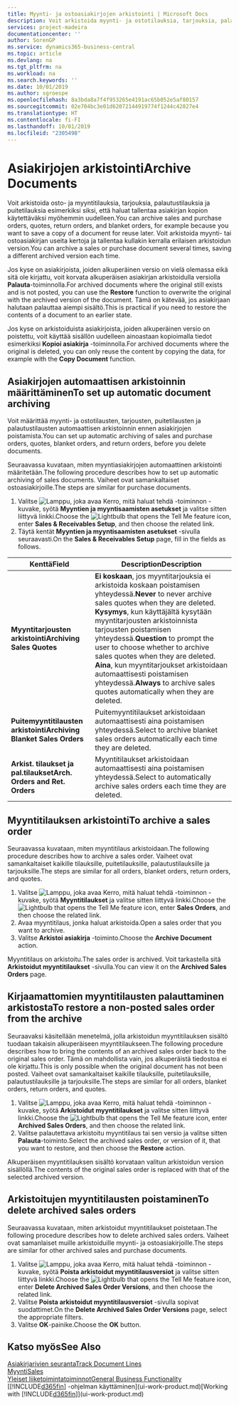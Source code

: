 ```yaml
---
title: Myynti- ja ostoasiakirjojen arkistointi | Microsoft Docs
description: Voit arkistoida myynti- ja ostotilauksia, tarjouksia, palautustilauksia ja puitetilauksia. Voit myös käyttää arkistoitua asiakirjaa ja luoda uudelleen asiakirjan, josta ne arkistoitiin.
services: project-madeira
documentationcenter: ''
author: SorenGP
ms.service: dynamics365-business-central
ms.topic: article
ms.devlang: na
ms.tgt_pltfrm: na
ms.workload: na
ms.search.keywords: ''
ms.date: 10/01/2019
ms.author: sgroespe
ms.openlocfilehash: 8a3bda8a7f4f953265e4191ac65b052e5af80157
ms.sourcegitcommit: 02e704bc3e01d62072144919774f1244c42827e4
ms.translationtype: HT
ms.contentlocale: fi-FI
ms.lasthandoff: 10/01/2019
ms.locfileid: "2305498"
---
```

# <a name="archive-documents"></a><span data-ttu-id="67151-103">Asiakirjojen arkistointi</span><span class="sxs-lookup"><span data-stu-id="67151-103">Archive Documents</span></span>
<span data-ttu-id="67151-104">Voit arkistoida osto- ja myyntitilauksia, tarjouksia, palautustilauksia ja puitetilauksia esimerkiksi siksi, että haluat tallentaa asiakirjan kopion käytettäväksi myöhemmin uudelleen.</span><span class="sxs-lookup"><span data-stu-id="67151-104">You can archive sales and purchase orders, quotes, return orders, and blanket orders, for example because you want to save a copy of a document for reuse later.</span></span> <span data-ttu-id="67151-105">Voit arkistoida myynti- tai ostoasiakirjan useita kertoja ja tallentaa kullakin kerralla erilaisen arkistoidun version.</span><span class="sxs-lookup"><span data-stu-id="67151-105">You can archive a sales or purchase document several times, saving a different archived version each time.</span></span>

<span data-ttu-id="67151-106">Jos kyse on asiakirjoista, joiden alkuperäinen versio on vielä olemassa eikä sitä ole kirjattu, voit korvata alkuperäisen asiakirjan arkistoidulla versiolla **Palauta**-toiminnolla.</span><span class="sxs-lookup"><span data-stu-id="67151-106">For archived documents where the original still exists and is not posted, you can use the **Restore** function to overwrite the original with the archived version of the document.</span></span> <span data-ttu-id="67151-107">Tämä on kätevää, jos asiakirjaan halutaan palauttaa aiempi sisältö.</span><span class="sxs-lookup"><span data-stu-id="67151-107">This is practical if you need to restore the contents of a document to an earlier state.</span></span>

<span data-ttu-id="67151-108">Jos kyse on arkistoiduista asiakirjoista, joiden alkuperäinen versio on poistettu, voit käyttää sisällön uudelleen ainoastaan kopioimalla tiedot esimerkiksi **Kopioi asiakirja** -toiminnolla.</span><span class="sxs-lookup"><span data-stu-id="67151-108">For archived documents where the original is deleted, you can only reuse the content by copying the data, for example with the **Copy Document** function.</span></span>   

## <a name="to-set-up-automatic-document-archiving"></a><span data-ttu-id="67151-109">Asiakirjojen automaattisen arkistoinnin määrittäminen</span><span class="sxs-lookup"><span data-stu-id="67151-109">To set up automatic document archiving</span></span>  
<span data-ttu-id="67151-110">Voit määrittää myynti- ja ostotilausten, tarjousten, puitetilausten ja palautustilausten automaattisen arkistoinnin ennen asiakirjojen poistamista.</span><span class="sxs-lookup"><span data-stu-id="67151-110">You can set up automatic archiving of sales and purchase orders, quotes, blanket orders, and return orders, before you delete documents.</span></span>

<span data-ttu-id="67151-111">Seuraavassa kuvataan, miten myyntiasiakirjojen automaattinen arkistointi määritetään.</span><span class="sxs-lookup"><span data-stu-id="67151-111">The following procedure describes how to set up automatic archiving of sales documents.</span></span> <span data-ttu-id="67151-112">Vaiheet ovat samankaltaiset ostoasiakirjoille.</span><span class="sxs-lookup"><span data-stu-id="67151-112">The steps are similar for purchase documents.</span></span>
1.  <span data-ttu-id="67151-113">Valitse ![Lamppu, joka avaa Kerro, mitä haluat tehdä -toiminnon](media/ui-search/search_small.png "Kerro, mitä haluat tehdä") -kuvake, syötä **Myyntien ja myyntisaamisten asetukset** ja valitse sitten liittyvä linkki.</span><span class="sxs-lookup"><span data-stu-id="67151-113">Choose the ![Lightbulb that opens the Tell Me feature](media/ui-search/search_small.png "Tell me what you want to do") icon, enter **Sales & Receivables Setup**, and then choose the related link.</span></span>
2. <span data-ttu-id="67151-114">Täytä kentät **Myyntien ja myyntisaamisten asetukset** -sivulla seuraavasti.</span><span class="sxs-lookup"><span data-stu-id="67151-114">On the **Sales & Receivables Setup** page, fill in the fields as follows.</span></span>

|<span data-ttu-id="67151-115">Kenttä</span><span class="sxs-lookup"><span data-stu-id="67151-115">Field</span></span>|<span data-ttu-id="67151-116">Description</span><span class="sxs-lookup"><span data-stu-id="67151-116">Description</span></span>|
|-----|-----------|
|<span data-ttu-id="67151-117">**Myyntitarjousten arkistointi**</span><span class="sxs-lookup"><span data-stu-id="67151-117">**Archiving Sales Quotes**</span></span>|<span data-ttu-id="67151-118">**Ei koskaan**, jos myyntitarjouksia ei arkistoida koskaan poistamisen yhteydessä.</span><span class="sxs-lookup"><span data-stu-id="67151-118">**Never** to never archive sales quotes when they are deleted.</span></span> <span data-ttu-id="67151-119">**Kysymys**, kun käyttäjältä kysytään myyntitarjousten arkistoinnista tarjousten poistamisen yhteydessä.</span><span class="sxs-lookup"><span data-stu-id="67151-119">**Question** to prompt the user to choose whether to archive sales quotes when they are deleted.</span></span> <span data-ttu-id="67151-120">**Aina**, kun myyntitarjoukset arkistoidaan automaattisesti poistamisen yhteydessä.</span><span class="sxs-lookup"><span data-stu-id="67151-120">**Always** to archive sales quotes automatically when they are deleted.</span></span>|
|<span data-ttu-id="67151-121">**Puitemyyntitilausten arkistointi**</span><span class="sxs-lookup"><span data-stu-id="67151-121">**Archiving Blanket Sales Orders**</span></span>|<span data-ttu-id="67151-122">Puitemyyntitilaukset arkistoidaan automaattisesti aina poistamisen yhteydessä.</span><span class="sxs-lookup"><span data-stu-id="67151-122">Select to archive blanket sales orders automatically each time they are deleted.</span></span>|
|<span data-ttu-id="67151-123">**Arkist. tilaukset ja pal.tilaukset**</span><span class="sxs-lookup"><span data-stu-id="67151-123">**Arch. Orders and Ret. Orders**</span></span>|<span data-ttu-id="67151-124">Myyntitilaukset arkistoidaan automaattisesti aina poistamisen yhteydessä.</span><span class="sxs-lookup"><span data-stu-id="67151-124">Select to automatically archive sales orders each time they are deleted.</span></span>|

## <a name="to-archive-a-sales-order"></a><span data-ttu-id="67151-125">Myyntitilauksen arkistointi</span><span class="sxs-lookup"><span data-stu-id="67151-125">To archive a sales order</span></span>
<span data-ttu-id="67151-126">Seuraavassa kuvataan, miten myyntitilaus arkistoidaan.</span><span class="sxs-lookup"><span data-stu-id="67151-126">The following procedure describes how to archive a sales order.</span></span> <span data-ttu-id="67151-127">Vaiheet ovat samankaltaiset kaikille tilauksille, puitetilauksille, palautustilauksille ja tarjouksille.</span><span class="sxs-lookup"><span data-stu-id="67151-127">The steps are similar for all orders, blanket orders, return orders, and quotes.</span></span>

1.  <span data-ttu-id="67151-128">Valitse ![Lamppu, joka avaa Kerro, mitä haluat tehdä -toiminnon](media/ui-search/search_small.png "Kerro, mitä haluat tehdä") -kuvake, syötä **Myyntitilaukset** ja valitse sitten liittyvä linkki.</span><span class="sxs-lookup"><span data-stu-id="67151-128">Choose the ![Lightbulb that opens the Tell Me feature](media/ui-search/search_small.png "Tell me what you want to do") icon, enter **Sales Orders**, and then choose the related link.</span></span>  
2.  <span data-ttu-id="67151-129">Avaa myyntitilaus, jonka haluat arkistoida.</span><span class="sxs-lookup"><span data-stu-id="67151-129">Open a sales order that you want to archive.</span></span>  
3.  <span data-ttu-id="67151-130">Valitse **Arkistoi asiakirja** -toiminto.</span><span class="sxs-lookup"><span data-stu-id="67151-130">Choose the **Archive Document** action.</span></span>

<span data-ttu-id="67151-131">Myyntitilaus on arkistoitu.</span><span class="sxs-lookup"><span data-stu-id="67151-131">The sales order is archived.</span></span> <span data-ttu-id="67151-132">Voit tarkastella sitä **Arkistoidut myyntitilaukset** -sivulla.</span><span class="sxs-lookup"><span data-stu-id="67151-132">You can view it on the **Archived Sales Orders** page.</span></span>

## <a name="to-restore-a-non-posted-sales-order-from-the-archive"></a><span data-ttu-id="67151-133">Kirjaamattomien myyntitilausten palauttaminen arkistosta</span><span class="sxs-lookup"><span data-stu-id="67151-133">To restore a non-posted sales order from the archive</span></span>
<span data-ttu-id="67151-134">Seuraavaksi käsitellään menetelmä, jolla arkistoidun myyntitilauksen sisältö tuodaan takaisin alkuperäiseen myyntitilaukseen.</span><span class="sxs-lookup"><span data-stu-id="67151-134">The following procedure describes how to bring the contents of an archived sales order back to the original sales order.</span></span> <span data-ttu-id="67151-135">Tämä on mahdollista vain, jos alkuperäistä tiedostoa ei ole kirjattu.</span><span class="sxs-lookup"><span data-stu-id="67151-135">This is only possible when the original document has not been posted.</span></span> <span data-ttu-id="67151-136">Vaiheet ovat samankaltaiset kaikille tilauksille, puitetilauksille, palautustilauksille ja tarjouksille.</span><span class="sxs-lookup"><span data-stu-id="67151-136">The steps are similar for all orders, blanket orders, return orders, and quotes.</span></span>

1. <span data-ttu-id="67151-137">Valitse ![Lamppu, joka avaa Kerro, mitä haluat tehdä -toiminnon](media/ui-search/search_small.png "Kerro, mitä haluat tehdä") -kuvake, syötä **Arkistoidut myyntitilaukset** ja valitse sitten liittyvä linkki.</span><span class="sxs-lookup"><span data-stu-id="67151-137">Choose the ![Lightbulb that opens the Tell Me feature](media/ui-search/search_small.png "Tell me what you want to do") icon, enter **Archived Sales Orders**, and then choose the related link.</span></span>
2. <span data-ttu-id="67151-138">Valitse palautettava arkistoitu myyntitilaus tai sen versio ja valitse sitten **Palauta**-toiminto.</span><span class="sxs-lookup"><span data-stu-id="67151-138">Select the archived sales order, or version of it, that you want to restore, and then choose the **Restore** action.</span></span>  

<span data-ttu-id="67151-139">Alkuperäisen myyntitilauksen sisältö korvataan valitun arkistoidun version sisällöllä.</span><span class="sxs-lookup"><span data-stu-id="67151-139">The contents of the original sales order is replaced with that of the selected archived version.</span></span>

## <a name="to-delete-archived-sales-orders"></a><span data-ttu-id="67151-140">Arkistoitujen myyntitilausten poistaminen</span><span class="sxs-lookup"><span data-stu-id="67151-140">To delete archived sales orders</span></span>
<span data-ttu-id="67151-141">Seuraavassa kuvataan, miten arkistoidut myyntitilaukset poistetaan.</span><span class="sxs-lookup"><span data-stu-id="67151-141">The following procedure describes how to delete archived sales orders.</span></span> <span data-ttu-id="67151-142">Vaiheet ovat samanlaiset muille arkistoiduille myynti- ja ostoasiakirjoille.</span><span class="sxs-lookup"><span data-stu-id="67151-142">The steps are similar for other archived sales and purchase documents.</span></span>

1.  <span data-ttu-id="67151-143">Valitse ![Lamppu, joka avaa Kerro, mitä haluat tehdä -toiminnon](media/ui-search/search_small.png "Kerro, mitä haluat tehdä") -kuvake, syötä **Poista arkistoidut myyntitilausversiot** ja valitse sitten liittyvä linkki.</span><span class="sxs-lookup"><span data-stu-id="67151-143">Choose the ![Lightbulb that opens the Tell Me feature](media/ui-search/search_small.png "Tell me what you want to do") icon, enter **Delete Archived Sales Order Versions**, and then choose the related link.</span></span>  
2.  <span data-ttu-id="67151-144">Valitse **Poista arkistoidut myyntitilausversiot** -sivulla sopivat suodattimet.</span><span class="sxs-lookup"><span data-stu-id="67151-144">On the **Delete Archived Sales Order Versions** page, select the appropriate filters.</span></span>  
3.  <span data-ttu-id="67151-145">Valitse **OK**-painike.</span><span class="sxs-lookup"><span data-stu-id="67151-145">Choose the **OK** button.</span></span>

## <a name="see-also"></a><span data-ttu-id="67151-146">Katso myös</span><span class="sxs-lookup"><span data-stu-id="67151-146">See Also</span></span>
[<span data-ttu-id="67151-147">Asiakirjarivien seuranta</span><span class="sxs-lookup"><span data-stu-id="67151-147">Track Document Lines</span></span>](across-how-to-track-document-lines.md)  
[<span data-ttu-id="67151-148">Myynti</span><span class="sxs-lookup"><span data-stu-id="67151-148">Sales</span></span>](sales-manage-sales.md)  
[<span data-ttu-id="67151-149">Yleiset liiketoimintatoiminnot</span><span class="sxs-lookup"><span data-stu-id="67151-149">General Business Functionality</span></span>](ui-across-business-areas.md)  
<span data-ttu-id="67151-150">[[!INCLUDE[d365fin](includes/d365fin_md.md)] -ohjelman käyttäminen](ui-work-product.md)</span><span class="sxs-lookup"><span data-stu-id="67151-150">[Working with [!INCLUDE[d365fin](includes/d365fin_md.md)]](ui-work-product.md)</span></span>
